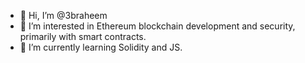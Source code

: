 - 👋 Hi, I’m @3braheem
- 👀 I’m interested in Ethereum blockchain development and security, primarily with smart contracts.
- 🌱 I’m currently learning Solidity and JS.

<!---
hunafa/hunafa is a ✨ special ✨ repository because its `README.md` (this file) appears on your GitHub profile.
You can click the Preview link to take a look at your changes.
--->
